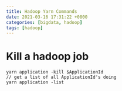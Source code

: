 ```yaml
---
title: Hadoop Yarn Commands
date: 2021-03-16 17:31:22 +0800
categories: [bigdata, hadoop]
tags: [hadoop]
---
```


# Kill a hadoop job
```
yarn application -kill $ApplicationId
// get a list of all ApplicationId's doing
yarn application -list
```

# 
